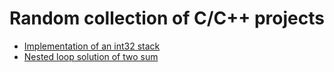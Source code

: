 # Random collection of C/C++ projects

-   [Implementation of an int32 stack](stack)
-   [Nested loop solution of two sum](two-sum)
